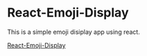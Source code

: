 # React-Emoji-Display

This is a simple emoji disiplay app using react.

[React-Emoji-Display](https://codesandbox.io/s/exciting-architecture-4k3txn)
